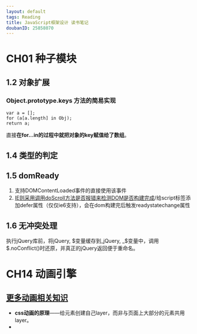 ```yaml
---
layout: default
tags: Reading
title: JavaScript框架设计 读书笔记
doubanID: 25858070
---
```


# CH01 种子模块

## 1.2 对象扩展
### Object.prototype.keys 方法的简易实现
```
var a = [];
for (a[a.length] in Obj);
return a;
```
直接**在for...in的过程中就把对象的key赋值给了数组**。

## 1.4 类型的判定

## 1.5 domReady
1. 支持DOMContentLoaded事件的直接使用该事件
2. [IE则采用调用doScroll方法是否报错来检测DOM是否构建完成](http://javascript.nwbox.com/IEContentLoaded/)/给script标签添加defer属性（仅仅ie6支持），会在dom构建完后触发readystatechange属性

## 1.6 无冲突处理
执行jQuery库前，将jQuery, $变量缓存到_jQuery, _$变量中，调用$.noConflict()时还原，并真正的jQuery返回便于重命名。


# CH14 动画引擎


## [更多动画相关知识](https://github.com/RubyLouvre/jsbook/issues/67)
+ **css动画的原理**——给元素创建自己layer，而非与页面上大部分的元素共用layer。
+ 
